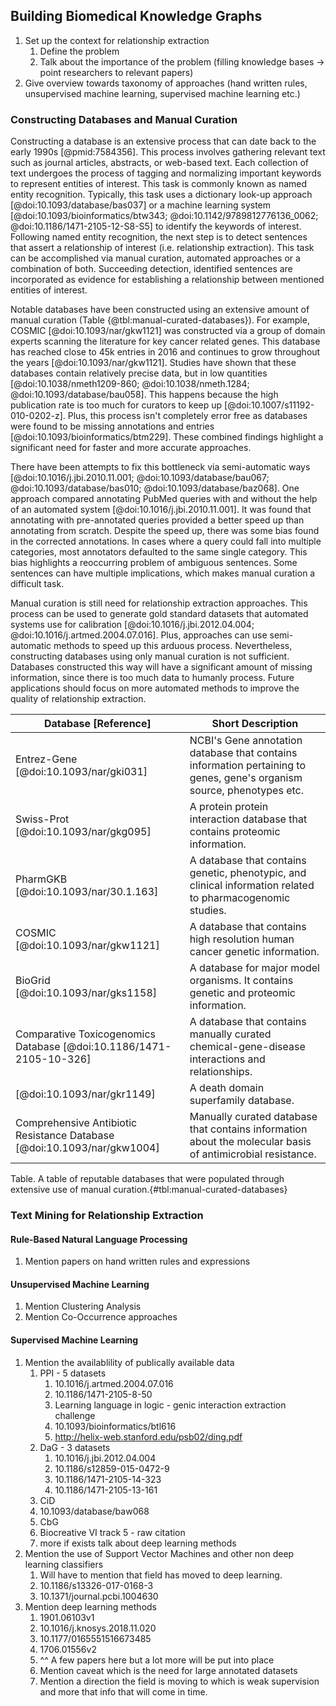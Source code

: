 ## Building Biomedical Knowledge Graphs

1. Set up the context for relationship extraction
	1. Define the problem
	2. Talk about the importance of the problem (filling knowledge bases -> point researchers to relevant papers)
2. Give overview towards taxonomy of approaches (hand written rules, unsupervised machine learning, supervised machine learning etc.)

### Constructing Databases and Manual Curation

Constructing a database is an extensive process that can date back to the early 1990s [@pmid:7584356].
This process involves gathering relevant text such as journal articles, abstracts, or web-based text.
Each collection of text undergoes the process of tagging and normalizing important keywords to represent entities of interest.
This task is commonly known as named entity recognition. 
Typically, this task uses a dictionary look-up approach [@doi:10.1093/database/bas037] or a machine learning system [@doi:10.1093/bioinformatics/btw343; @doi:10.1142/9789812776136_0062; @doi:10.1186/1471-2105-12-S8-S5] to identify the keywords of interest.
Following named entity recognition, the next step is to detect sentences that assert a relationship of interest (i.e. relationship extraction).
This task can be accomplished via manual curation, automated approaches or a combination of both.
Succeeding detection, identified sentences are incorporated as evidence for establishing a relationship between mentioned entities of interest. 

Notable databases have been constructed using an extensive amount of manual curation (Table {@tbl:manual-curated-databases}).
For example, COSMIC [@doi:10.1093/nar/gkw1121] was constructed via a group of domain experts scanning the literature for key cancer related genes.
This database has reached close to 45k entries in 2016 and continues to grow throughout the years [@doi:10.1093/nar/gkw1121].
Studies have shown that these databases contain relatively precise data, but in low quantities [@doi:10.1038/nmeth1209-860; @doi:10.1038/nmeth.1284; @doi:10.1093/database/bau058].
This happens because the high publication rate is too much for curators to keep up [@doi:10.1007/s11192-010-0202-z].
Plus, this process isn't completely error free as databases were found to be missing annotations and entries [@doi:10.1093/bioinformatics/btm229].
These combined findings highlight a significant need for faster and more accurate approaches.

There have been attempts to fix this bottleneck via semi-automatic ways [@doi:10.1016/j.jbi.2010.11.001; @doi:10.1093/database/bau067; @doi:10.1093/database/bas010; @doi:10.1093/database/baz068].
One approach compared annotating PubMed queries with and without the help of an automated system [@doi:10.1016/j.jbi.2010.11.001].
It was found that annotating with pre-annotated queries provided a better speed up than annotating from scratch.
Despite the speed up, there was some bias found in the corrected annotations.
In cases where a query could fall into multiple categories, most annotators defaulted to the same single category.
This bias highlights a reoccurring problem of ambiguous sentences.
Some sentences can have multiple implications, which makes manual curation a difficult task.

Manual curation is still need for relationship extraction approaches.
This process can be used to generate gold standard datasets that automated systems use for calibration [@doi:10.1016/j.jbi.2012.04.004; @doi:10.1016/j.artmed.2004.07.016].
Plus, approaches can use semi-automatic methods to speed up this arduous process.
Nevertheless, constructing databases using only manual curation is not sufficient.
Databases constructed this way will have a significant amount of missing information, since there is too much data to humanly process.
Future applications should focus on more automated methods to improve the quality of relationship extraction.

| Database [Reference] | Short Description |
| --- | --- |
| Entrez-Gene [@doi:10.1093/nar/gki031] | NCBI's Gene annotation database that contains information pertaining to genes, gene's organism source, phenotypes etc. | 
| Swiss-Prot [@doi:10.1093/nar/gkg095] | A protein protein interaction database that contains proteomic information. |
| PharmGKB [@doi:10.1093/nar/30.1.163] | A database that contains genetic, phenotypic, and clinical information related to pharmacogenomic studies. |
| COSMIC [@doi:10.1093/nar/gkw1121] | A database that contains high resolution human cancer genetic information. | 
| BioGrid [@doi:10.1093/nar/gks1158] | A database for major model organisms. It contains genetic and proteomic information.| 
| Comparative Toxicogenomics Database [@doi:10.1186/1471-2105-10-326] | A database that contains manually curated chemical-gene-disease interactions and  relationships. |
| [@doi:10.1093/nar/gkr1149] | A death domain superfamily database. | 
| Comprehensive Antibiotic Resistance Database [@doi:10.1093/nar/gkw1004] | Manually curated database that contains information about the molecular basis of antimicrobial resistance.|
Table. A table of reputable databases that were populated through extensive use of manual curation.{#tbl:manual-curated-databases}


### Text Mining for Relationship Extraction

#### Rule-Based Natural Language Processing

1. Mention papers on hand written rules and expressions

#### Unsupervised Machine Learning

1. Mention Clustering Analysis
2. Mention Co-Occurrence approaches

#### Supervised Machine Learning

1. Mention the availablility of publically available data
	1. PPI - 5 datasets 
	   1. 10.1016/j.artmed.2004.07.016 
	   2. 10.1186/1471-2105-8-50 
	   3. Learning language in logic - genic interaction extraction challenge
	   4. 10.1093/bioinformatics/btl616 
	   5. http://helix-web.stanford.edu/psb02/ding.pdf
	2. DaG - 3 datasets
	   1. 10.1016/j.jbi.2012.04.004 
	   2. 10.1186/s12859-015-0472-9
	   3. 10.1186/1471-2105-14-323 
	   4. 10.1186/1471-2105-13-161
	3. CiD 
	  1. 10.1093/database/baw068 
	4. CbG 
	  1. Biocreative VI track 5 - raw citation
	5. more if exists talk about deep learning methods
2. Mention the use of Support Vector Machines and other non deep learning classifiers
   1. Will have to mention that field has moved to deep learning.
   2. 10.1186/s13326-017-0168-3
   3. 10.1371/journal.pcbi.1004630
3. Mention deep learning methods
   1. 1901.06103v1
   2. 10.1016/j.knosys.2018.11.020
   3. 10.1177/0165551516673485
   4. 1706.01556v2
   5. ^^ A few papers here but a lot more will be put into place 
   6. Mention caveat which is the need for large annotated datasets
   7. Mention a direction the field is moving to which is weak supervision and more that info that will come in time.
